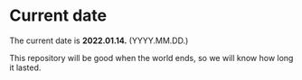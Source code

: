 # Current date

The current date is **2022.01.14.** (YYYY.MM.DD.)

This repository will be good when the world ends, so we will know how long it lasted.